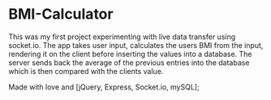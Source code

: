 BMI-Calculator
==============

This was my first project experimenting with live data transfer using socket.io. The app takes user input, calculates the users BMI
from the input, rendering it on the client before inserting the values into a database. The server sends back the average of the 
previous entries into the database which is then compared with the clients value.

Made with love and [jQuery, Express, Socket.io, mySQL];
